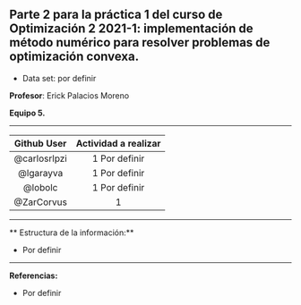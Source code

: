 ## Parte 2 para la práctica 1 del curso de Optimización 2 2021-1: implementación de método numérico para resolver problemas de optimización convexa.

* Data set: por definir

**Profesor**: Erick Palacios Moreno

**Equipo 5.**
______

| Github User  | Actividad a realizar  |
|:------------:|:---------------------:|
| @carlosrlpzi | 1 Por definir         |
| @lgarayva    | 1 Por definir         |
| @lobolc      | 1 Por definir         |
| @ZarCorvus   | 1                     |

______

** Estructura de la información:**
* Por definir

______
**Referencias:**

* Por definir
